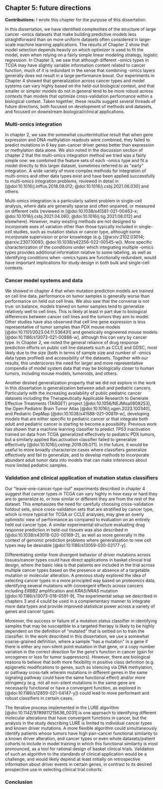 ## Chapter 5: future directions

**Contributions:**
I wrote this chapter for the purpose of this dissertation.

In this dissertation, we have identified complexities of the structure of large cancer -omics datasets that make building predictive models less straightforward than on more uniform datasets often considered in large-scale machine learning applications.
The results of Chapter 2 show that model selection depends heavily on which optimizer is used to fit the model, even when relying on a fairly simple linear modeling strategy, logistic regression.
In Chapter 3, we saw that although different -omics types in TCGA may have slightly variable information content related to cancer function, much of it is redundant in the sense that combining -omics layers generally does not result in a large performance boost.
Our experiments in Chapter 4 showed that generalization across cancer types and model systems can vary highly based on the held-out biological context, and that smaller or simpler models do not in general tend to be more robust across contexts than models that optimize cross-validation performance within a biological context.
Taken together, these results suggest several threads of future directions, both focused on development of methods and datasets, and focused on downstream biological/clinical applications.

### Multi-omics integration

In chapter 2, we saw the somewhat counterintuitive result that when gene expression and DNA methylation readouts were combined, they failed to predict mutations in 6 key pan-cancer driver genes better than expression or methylation data alone.
We also noted in the discussion section of chapter 2 that the multi-omics integration method we tried was a fairly simple one: we combined the feature sets of each -omics type and fit a model directly to this larger dataset, sometimes referred to as "early" integration.
A wide variety of more complex methods for integration of multi-omics and other data types exist and have been applied successfully to multi-omics integration problems, reviewed in detail in [@doi:10.1016/j.inffus.2018.09.012; @doi:10.1016/j.csbj.2021.06.030] and others.

Multi-omics integration is a particularly salient problem in single-cell analysis, where data are generally sparse and often unpaired, or measured on different cells (reviewed in [@doi:10.1038/s41581-021-00463-x; @doi:10.1016/j.csbj.2021.04.060; @doi:10.1016/j.tig.2021.08.012] and elsewhere).
However, many existing methods are not designed to incorporate axes of variation other than those typically included in single-cell studies, such as mutation status or cancer type, although some incorporate supervision or prior knowledge (e.g. [@arxiv:2102.03014; @arxiv:2307.10093; @doi:10.1038/s42256-022-00545-w]).
More specific characterization of the conditions under which integrating multiple -omics types provides additional information relative to some labeling, as well as identifying conditions when -omics types are functionally redundant, would have important implications for study design in both bulk and single-cell contexts.

### Cancer model systems and data

We showed in chapter 4 that when mutation prediction models are trained on cell line data, performance on tumor samples is generally worse than performance on held out cell lines.
We also saw that the converse is not true: on balance, models trained on tumor samples tend to generalize relatively well to cell lines.
This is likely at least in part due to biological differences between cancer cell lines and the tumors they aim to model.
Other studies have also observed that cell line gene expression is less representative of tumor samples than PDX mouse models [@doi:10.1101/2023.04.11.536431] and genetically engineered mouse models [@doi:10.1186/s13073-021-00888-w], although this can vary by cancer type.
In Chapter 2, we noted the general reliance of drug response prediction efforts on public cell line datasets such as CCLE and GDSC, most likely due to the size (both in terms of sample size and number of -omics data types profiled) and accessibility of the datasets.
Together with our results, this underscores the need for larger and more representative compendia of model system data that may be biologically closer to human tumors, including mouse models, tumoroids, and others.

Another desired generalization property that we did not explore in the work in this dissertation is generalization between adult and pediatric cancers.
Particularly with the increasing availability of public pediatric cancer datasets including the Therapeutically Applicable Research to Generate Effective Treatments (TARGET) project [@doi:10.1056/NEJMoa0808253], the Open Pediatric Brain Tumor Atlas [@doi:10.1016/j.xgen.2023.100340], and Pediatric DepMap [@doi:10.1038/s41588-021-00819-w], developing models that are either specific to pediatric cancer or that integrate both adult and pediatric cancer is starting to become a possibility.
Previous work has shown that a machine learning classifier to predict _TP53_ inactivation trained on data from TCGA generalized effectively to pediatric PDX tumors, but a similarly applied Ras activation classifier failed to generalize effectively [@doi:10.1016/j.celrep.2019.09.071].
In the future, it would be useful to more broadly characterize cases where classifiers generalize effectively and fail to generalize, and to develop methods to incorporate abundant adult tumor data into models that can make inferences about more limited pediatric samples.

### Validation and clinical application of mutation status classifiers

Our "leave-one-cancer-type-out" experiments described in chapter 4 suggest that cancer types in TCGA can vary highly in how easy or hard they are to generalize to, or how similar or different they are from the rest of the dataset.
This emphasizes the need for carefully choosing cross-validation holdout sets, since cross-validation sets that are stratified by cancer type, which is more typical for TCGA or CCLE analyses, may give an overly optimistic view of performance as compared to evaluation on an entirely held out cancer type.
A similar experimental structure evaluating drug response prediction in held-out tissues was also described in [@doi:10.1038/s43018-020-00169-2], as well as more generally in the context of genomic prediction problems where generalization to new cell types may be desirable [@doi:10.1186/s13059-020-02177-y].

Differentiating similar from divergent behavior of driver mutations across tissues/cancer types could have direct applications in basket clinical trial design, where the basic idea is that patients are included in the trial across multiple cancer types based on the presence or absence of a targetable mutation or molecular alteration.
A previous study explored the idea of selecting cancer types in a more principled way based on proteomics data, identifying several mutations with convergent effects across cancers including _ERBB2_ amplification and _KRAS_/_NRAS_ mutation [@doi:10.1186/s13073-018-0591-9],
The experimental setup we described in chapters 3 and 4 could be used in a complementary manner to integrate more data types and provide improved statistical power across a variety of genes and cancer types.

Moreover, the success or failure of a mutation status classifier in identifying samples that may be susceptible to a targeted therapy is likely to be highly dependent on the definition of "mutated" that is settled on to train the classifier.
In the work described in this dissertation, we use a somewhat coarse-grained definition, where a sample "has a mutation" in a gene if there is either any non-silent point mutation in that gene, or a copy number variation in the correct direction for the gene's function in cancer (gain for oncogenes or loss for tumor suppressors).
However, there are biological reasons to believe that both more flexibility in positive class definition (e.g. epigenetic modifications to genes, such as silencing via DNA methylation, or pathway cross-talk wherein mutations in different genes in the same signaling pathway could have the same functional effect) and/or more stringency (e.g. not all non-silent mutations in the same gene are necessarily functional or have a convergent function, as explored in [@doi:10.1186/s12859-021-04147-y]) could lead to more performant and robust classifiers in certain cases.

The iterative process implemented in the LURE algorithm [@doi:10.1142/9789811215636_0031] is one approach to identifying different molecular alterations that have convergent functions in cancer, but the analysis in the study describing LURE is limited to individual cancer types and known driver mutations.
A more flexible algorithm could simultaneously identify patients whose tumors have high pan-cancer functional similarity to a known driver alteration, and cancer types or even whole datasets/patient cohorts to include in model training in which this functional similarity is most pronounced, as a tool for rational design of basket clinical trials.
Validation of such an algorithm to the standards of clinical application would be a challenge, and would likely depend at least initially on retrospective information about driver events in certain genes, in contrast to its desired prospective use in selecting clinical trial cohorts.

### Conclusion
